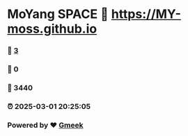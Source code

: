 # MoYang SPACE :link: https://MY-moss.github.io 
### :page_facing_up: [3](https://MY-moss.github.io/tag.html) 
### :speech_balloon: 0 
### :hibiscus: 3440 
### :alarm_clock: 2025-03-01 20:25:05 
### Powered by :heart: [Gmeek](https://github.com/Meekdai/Gmeek)
